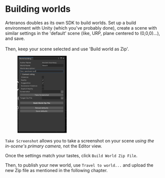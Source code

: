 # Building worlds

Arteranos doubles as its own SDK to build worlds. Set up a build environment with Unity (which you've probably done), create a scene with similar settings in the 'default' scene (like, URP, plane centered to (0,0,0)...), and save.\
\
Then, keep your scene selected and use 'Build world as Zip'.

<figure><img src="../../.gitbook/assets/Screenshot 2024-04-28 123234.png" alt="" width="159"><figcaption></figcaption></figure>

`Take Screenshot` allows you to take a screenshot on your scene _using the in-scene's primary camera_, not the Editor view.

Once the settings match your tastes, click `Build World Zip File`.

Then, to publish your new world, use `Travel to world...` and upload the new Zip file as mentioned in the following chapter.
